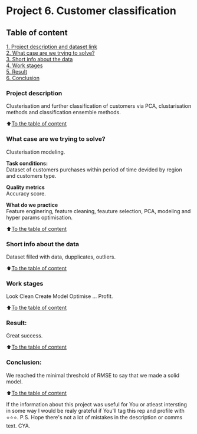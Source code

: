 # Project 6. Customer classification

## Table of content
[1. Project description and dataset link](README.md#Project-description)  
[2. What case are we trying to solve?](README.md#What-case-are-we-trying-to-solve?)  
[3. Short info about the data](README.md#Short-info-about-the-data)  
[4. Work stages](README.md#Work-stages)  
[5. Result](README.md#Result)    
[6. Conclusion](README.md#Conclusion) 

### Project description    
Clusterisation and further classification of customers via PCA, clustarisation methods and classification ensemble methods.

:arrow_up:[To the table of content](README.md#Table_of_content)


### What case are we trying to solve?    
Clusterisation modeling.

**Task conditions:**  
Dataset of customers purchases within period of time devided by region and customers type.

**Quality metrics**     
Accuracy score.

**What do we practice**     
Feature enginering, feature cleaning, feauture selection, PCA, modeling and hyper params optimisation.

:arrow_up:[To the table of content](README.md#Table_of_content)

### Short info about the data
Dataset filled with data, dupplicates, outliers.
  
:arrow_up:[To the table of content](README.md#Table_of_content)


### Work stages 
Look
Clean
Create
Model
Optimise
...
Profit.

:arrow_up:[To the table of content](README.md#Table_of_content)


### Result:  
Great success.

:arrow_up:[To the table of content](README.md#Table_of_content)


### Conclusion:  
We reached the minimal threshold of RMSE to say that we made a solid model. 

:arrow_up:[To the table of content](README.md#Table_of_content)



If the information about this project was useful for You or atleast intersting in some way I would be realy grateful if You'll tag this rep and profile with ⭐️⭐️⭐️. P.S. Hope there's not a lot of mistakes in the description or comms text. CYA.